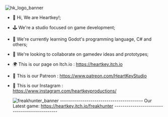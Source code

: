 
![hk_logo_banner](https://github.com/user-attachments/assets/b01d25d7-39ff-4e6f-b3c5-3403e09272b3)

- 👋 Hi, We are Heartkey!;
- 🕹️ We're a studio focused on game development;
- 🌱 We're currently learning Godot's programming language, C# and others;
- 💞️ We're looking to collaborate on gamedev ideas and prototypes;
- 🌍 This is our page on Itch.io : https://heartkey.itch.io
- 📰 This is our Patreon : https://www.patreon.com/HeartKeyStudio
- 📸 This is our Instagram : https://www.instagram.com/heartkeyproductions/

  ![freakhunter_banner](https://github.com/user-attachments/assets/423c540d-b94a-4816-81d8-310748df7991)
	----------------------------------------- Our Latest game:  https://heartkey.itch.io/freakhunter ----------------------------------------------


<!---
HeartkeyProd/HeartkeyProd is a ✨ special ✨ repository because its `README.md` (this file) appears on your GitHub profile.
You can click the Preview link to take a look at your changes.
--->
